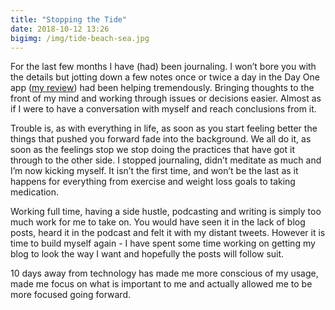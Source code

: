 ```yaml
---
title: "Stopping the Tide"
date: 2018-10-12 13:26
bigimg: /img/tide-beach-sea.jpg
---
```

For the last few months I have (had) been journaling. I won’t bore you with the details but jotting down a few notes once or twice a day in the Day One app ([my review](https://gr36.com/2017-12-20-day-one-review/)) had been helping tremendously. Bringing thoughts to the front of my mind and working through issues or decisions easier. Almost as if I were to have a conversation with myself and reach conclusions from it.

Trouble is, as with everything in life, as soon as you start feeling better the things that pushed you forward fade into the background. We all do it, as soon as the feelings stop we stop doing the practices that have got it through to the other side. I stopped journaling, didn’t meditate as much and I’m now kicking myself. It isn’t the first time, and won’t be the last as it happens for everything from exercise and weight loss goals to taking medication.

Working full time, having a side hustle, podcasting and writing is simply too much work for me to take on. You would have seen it in the lack of blog posts, heard it in the podcast and felt it with my distant tweets. However it is time to build myself again - I have spent some time working on getting my blog to look the way I want and hopefully the posts will follow suit.

10 days away from technology has made me more conscious of my usage, made me focus on what is important to me and actually allowed me to be more focused going forward.
